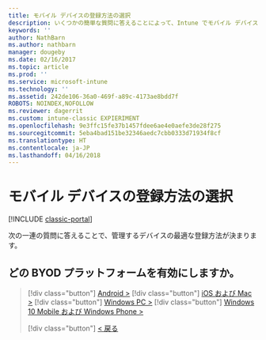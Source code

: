 ```yaml
---
title: モバイル デバイスの登録方法の選択
description: いくつかの簡単な質問に答えることによって、Intune でモバイル デバイスを登録する方法を決定する
keywords: ''
author: NathBarn
ms.author: nathbarn
manager: dougeby
ms.date: 02/16/2017
ms.topic: article
ms.prod: ''
ms.service: microsoft-intune
ms.technology: ''
ms.assetid: 242de106-36a0-469f-a89c-4173ae8bdd7f
ROBOTS: NOINDEX,NOFOLLOW
ms.reviewer: dagerrit
ms.custom: intune-classic EXPIERIMENT
ms.openlocfilehash: 9e3ffc15fe37b1457fdee6ae4e0aefe3de28f275
ms.sourcegitcommit: 5eba4bad151be32346aedc7cbb0333d71934f8cf
ms.translationtype: HT
ms.contentlocale: ja-JP
ms.lasthandoff: 04/16/2018
---
```

# <a name="choose-how-to-enroll-mobile-devices"></a>モバイル デバイスの登録方法の選択

[!INCLUDE [classic-portal](../includes/classic-portal.md)]

次の一連の質問に答えることで、管理するデバイスの最適な登録方法が決まります。

## <a name="which-byod-platform-do-you-want-to-enable"></a>**どの BYOD プラットフォームを有効にしますか。**

> [!div  class="button"]
> [Android >](/intune-classic/deploy-use/set-up-android-management-with-microsoft-intune)
> [!div class="button"]
> [iOS および Mac >](/intune-classic/deploy-use/set-up-ios-and-mac-management-with-microsoft-intune)
> [!div class="button"]
> [Windows PC >](/intune-classic/deploy-use/set-up-windows-device-management-with-microsoft-intune)
> [!div class="button"]
> [Windows 10 Mobile および Windows Phone >](/intune-classic/deploy-use/set-up-windows-phone-management-with-microsoft-intune)
> 
> 
> [!div class="button"]
> [< 戻る](choose-how-to-enroll-devices1.md)
